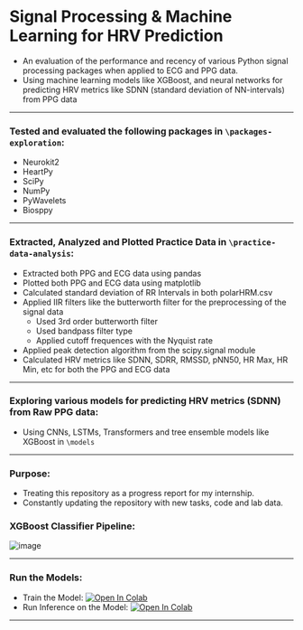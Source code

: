 # Signal Processing & Machine Learning for HRV Prediction
- An evaluation of the performance and recency of various Python signal processing packages when applied to ECG and PPG data.
- Using machine learning models like XGBoost, and neural networks for predicting HRV metrics like SDNN (standard deviation of NN-intervals) from PPG data

---

### Tested and evaluated the following packages in `\packages-exploration`:
- Neurokit2
- HeartPy
- SciPy
- NumPy
- PyWavelets
- Biosppy

---

### Extracted, Analyzed and Plotted Practice Data in `\practice-data-analysis`:
- Extracted both PPG and ECG data using pandas
- Plotted both PPG and ECG data using matplotlib
- Calculated standard deviation of RR Intervals in both polarHRM.csv
- Applied IIR filters like the butterworth filter for the preprocessing of the signal data
  - Used 3rd order butterworth filter
  - Used bandpass filter type
  - Applied cutoff frequences with the Nyquist rate
- Applied peak detection algorithm from the scipy.signal module
- Calculated HRV metrics like SDNN, SDRR, RMSSD, pNN50, HR Max, HR Min, etc for both the PPG and ECG data

---

### Exploring various models for predicting HRV metrics (SDNN) from Raw PPG data:
- Using CNNs, LSTMs, Transformers and tree ensemble models like XGBoost in `\models`

---

### Purpose:
- Treating this repository as a progress report for my internship.
- Constantly updating the repository with new tasks, code and lab data.

### XGBoost Classifier Pipeline:
![image](https://github.com/user-attachments/assets/f21b2dc2-fe4c-48bc-b29f-de32ea404f91)

---

### Run the Models:
- Train the Model: [![Open In Colab](https://colab.research.google.com/assets/colab-badge.svg)](https://colab.research.google.com/github/Showmick119/Benchmarking-Signal-Processing-Packages/blob/main/test/train_hrv_model.ipynb)
- Run Inference on the Model: [![Open In Colab](https://colab.research.google.com/assets/colab-badge.svg)](https://colab.research.google.com/github/Showmick119/Benchmarking-Signal-Processing-Packages/blob/main/test/test_hrv_model.ipynb)

---
